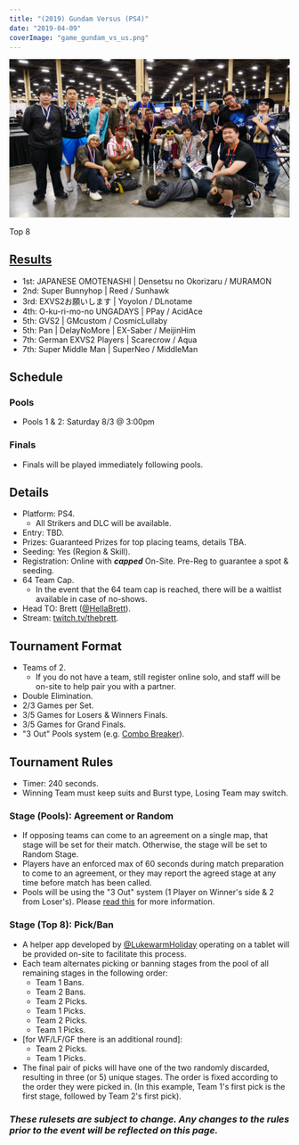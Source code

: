 ```yaml
---
title: "(2019) Gundam Versus (PS4)"
date: "2019-04-09"
coverImage: "game_gundam_vs_us.png"
---
```


![](/uploads/gundam_top8.jpg)

Top 8

## [Results](https://smash.gg/tournament/animevo-2019/events/gundam-versus-2v2-teams/overview)

- 1st: JAPANESE OMOTENASHI \| Densetsu no Okorizaru / MURAMON
- 2nd: Super Bunnyhop \| Reed / Sunhawk
- 3rd: EXVS2お願いします \| Yoyolon / DLnotame
- 4th: O-ku-ri-mo-no UNGADAYS \| PPay / AcidAce
- 5th: GVS2 \| GMcustom / CosmicLullaby
- 5th: Pan \| DelayNoMore \| EX-Saber / MeijinHim
- 7th: German EXVS2 Players \| Scarecrow / Aqua
- 7th: Super Middle Man \| SuperNeo / MiddleMan

## Schedule

### Pools

- Pools 1 & 2: Saturday 8/3 @ 3:00pm

### Finals

- Finals will be played immediately following pools.

## Details

- Platform: PS4.
    - All Strikers and DLC will be available.
- Entry: TBD.
- Prizes: Guaranteed Prizes for top placing teams, details TBA.
- Seeding: Yes (Region & Skill).
- Registration: Online with **_capped_** On-Site. Pre-Reg to guarantee a spot & seeding.
- 64 Team Cap.
    - In the event that the 64 team cap is reached, there will be a waitlist available in case of no-shows.
- Head TO: Brett ([@HellaBrett](https://twitter.com/HellaBrett)).
- Stream: [twitch.tv/thebrett](https://twitch.tv/thebrett).

## Tournament Format

- Teams of 2.
    - If you do not have a team, still register online solo, and staff will be on-site to help pair you with a partner.
- Double Elimination.
- 2/3 Games per Set.
- 3/5 Games for Losers & Winners Finals.
- 3/5 Games for Grand Finals.
- "3 Out" Pools system (e.g. [Combo Breaker](https://combobreaker.org/3-out-pools/)).

## Tournament Rules

- Timer: 240 seconds.
- Winning Team must keep suits and Burst type, Losing Team may switch.

### Stage (Pools): Agreement or Random

- If opposing teams can come to an agreement on a single map, that stage will be set for their match. Otherwise, the stage will be set to Random Stage.
- Players have an enforced max of 60 seconds during match preparation to come to an agreement, or they may report the agreed stage at any time before match has been called.
- Pools will be using the "3 Out" system (1 Player on Winner's side & 2 from Loser's). Please [read this](https://combobreaker.org/3-out-pools/) for more information.

### Stage (Top 8): Pick/Ban

- A helper app developed by [@LukewarmHoliday](https://twitter.com/LukewarmHoliday) operating on a tablet will be provided on-site to facilitate this process.
- Each team alternates picking or banning stages from the pool of all remaining stages in the following order:
    - Team 1 Bans.
    - Team 2 Bans.
    - Team 2 Picks.
    - Team 1 Picks.
    - Team 2 Picks.
    - Team 1 Picks.
- \[for WF/LF/GF there is an additional round\]:
    - Team 2 Picks.
    - Team 1 Picks.
- The final pair of picks will have one of the two randomly discarded, resulting in three (or 5) unique stages. The order is fixed according to the order they were picked in. (In this example, Team 1's first pick is the first stage, followed by Team 2's first pick).

### **_These rulesets are subject to change. Any changes to the rules prior to the event will be reflected on this page._**
